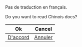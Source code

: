 Pas de traduction en français.

Do you want to read Chinois docs?

| Ok                            | Cancel                        |
| ----------------------------- | ----------------------------- |
| [D'accord](../中文/readme.md) | [Annuler](../../../Readme.md) |
